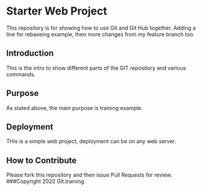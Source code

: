 # Starter Web Project

This repository is for showing how to use Git and Git Hub together.
Adding a line for rebaseing example, then more changes from my feature branch
too.
## Introduction

This is the intro to show different parts of the GIT repository and various commands.
## Purpose
As stated above, the main purpose is training example.
## Deployment
THis is a simple web project, deployment can be on any web server.
## How to Contribute

Please fork this repository and then issue Pull Requests for review.
###Copyright
2022 Git.training.
